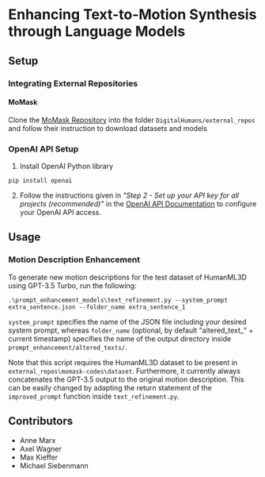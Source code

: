 # Enhancing Text-to-Motion Synthesis through Language Models

## Setup
### Integrating External Repositories
#### MoMask
Clone the [MoMask Repository](https://github.com/EricGuo5513/momask-codes) into the folder ```DigitalHumans/external_repos``` and follow their instruction to download datasets and models

### OpenAI API Setup
1. Install OpenAI Python library
```
pip install openai
```
2. Follow the instructions given in _"Step 2 - Set up your API key for all projects (recommended)"_ in the [OpenAI API Documentation](https://platform.openai.com/docs/quickstart?context=python) to configure your OpenAI API access.

## Usage
### Motion Description Enhancement
To generate new motion descriptions for the test dataset of HumanML3D using GPT-3.5 Turbo, run the following:
```
.\prompt_enhancement_models\text_refinement.py --system_prompt extra_sentence.json --folder_name extra_sentence_1
```
```system_prompt``` specifies the name of the JSON file including your desired system prompt, whereas ```folder_name``` (optional, by default "altered_text_" + current timestamp) specifies the name of the output directory inside ```prompt_enhancement/altered_texts/```.

Note that this script requires the HumanML3D dataset to be present in ```external_repos\momask-codes\dataset```. Furthermore, it currently always concatenates the GPT-3.5 output to the original motion description. This can be easily changed by adapting the return statement of the ```improved_prompt``` function inside ```text_refinement.py```.


## Contributors
- Anne Marx
- Axel Wagner
- Max Kieffer
- Michael Siebenmann
